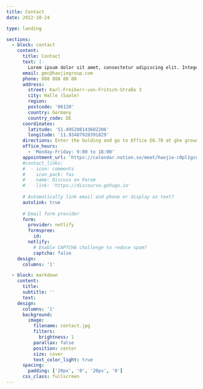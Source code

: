 ```yaml
---
title: Contact
date: 2022-10-24

type: landing

sections:
  - block: contact
    content:
      title: Contact
      text: |-
        Lorem ipsum dolor sit amet, consectetur adipiscing elit. Integer tempus augue non tempor egestas. Proin nisl nunc, dignissim in accumsan dapibus, auctor ullamcorper neque. Quisque at elit felis. Vestibulum ante ipsum primis in faucibus orci luctus et ultrices posuere cubilia curae; Aenean eget elementum odio. Cras interdum eget risus sit amet aliquet. In volutpat, nisl ut fringilla dignissim, arcu nisl suscipit ante, at accumsan sapien nisl eu eros.
      email: gmc@haojiegroup.com
      phone: 888 888 88 88
      address:
        street: Karl-Freiherr-von-Fritsch-Straße 3
        city: Halle (Saale)
        region: 
        postcode: '06120'
        country: Germany
        country_code: DE
      coordinates:
        latitude: '51.495208143602206'
        longitude: '11.93487928391829'
      directions: Enter the bulding and go to Office E0.70 at ghe ground floow.
      office_hours:
        - 'Monday-Friday: 9:00 to 18:00'
      appointment_url: 'https://calendar.notion.so/meet/haojie-c0pl1gce/bm1d14o5u'
      #contact_links:
      #  - icon: comments
      #    icon_pack: fas
      #    name: Discuss on Forum
      #    link: 'https://discourse.gohugo.io'
    
      # Automatically link email and phone or display as text?
      autolink: true
    
      # Email form provider
      form:
        provider: netlify
        formspree:
          id:
        netlify:
          # Enable CAPTCHA challenge to reduce spam?
          captcha: false
    design:
      columns: '1'

  - block: markdown
    content:
      title:
      subtitle: ''
      text:
    design:
      columns: '1'
      background:
        image: 
          filename: contact.jpg
          filters:
            brightness: 1
          parallax: false
          position: center
          size: cover
          text_color_light: true
      spacing:
        padding: ['20px', '0', '20px', '0']
      css_class: fullscreen
---
```

